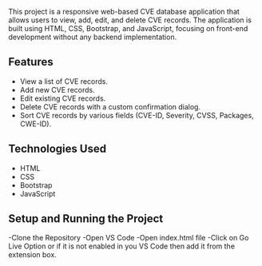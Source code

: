 
This project is a responsive web-based CVE database application that allows users to view, add, edit, and delete CVE records. The application is built using HTML, CSS, Bootstrap, and JavaScript, focusing on front-end development without any backend implementation.
## Features
- View a list of CVE records.
- Add new CVE records.
- Edit existing CVE records.
- Delete CVE records with a custom confirmation dialog.
- Sort CVE records by various fields (CVE-ID, Severity, CVSS, Packages, CWE-ID).

## Technologies Used
- HTML
- CSS
- Bootstrap
- JavaScript
## Setup and Running the Project
-Clone the Repository
-Open VS Code
-Open index.html file 
-Click on Go Live Option or if it is not enabled in you VS Code then add it from the extension box.
